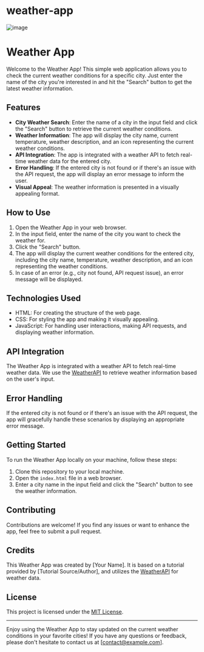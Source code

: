 # weather-app

![image](https://github.com/Sanket3624/weather-app/assets/141468749/2ffa534b-3119-40b1-ab21-723bba3523b8)

# Weather App

Welcome to the Weather App! This simple web application allows you to check the current weather conditions for a specific city. Just enter the name of the city you're interested in and hit the "Search" button to get the latest weather information.

## Features

- **City Weather Search**: Enter the name of a city in the input field and click the "Search" button to retrieve the current weather conditions.
- **Weather Information**: The app will display the city name, current temperature, weather description, and an icon representing the current weather conditions.
- **API Integration**: The app is integrated with a weather API to fetch real-time weather data for the entered city.
- **Error Handling**: If the entered city is not found or if there's an issue with the API request, the app will display an error message to inform the user.
- **Visual Appeal**: The weather information is presented in a visually appealing format.

## How to Use

1. Open the Weather App in your web browser.
2. In the input field, enter the name of the city you want to check the weather for.
3. Click the "Search" button.
4. The app will display the current weather conditions for the entered city, including the city name, temperature, weather description, and an icon representing the weather conditions.
5. In case of an error (e.g., city not found, API request issue), an error message will be displayed.

## Technologies Used

- HTML: For creating the structure of the web page.
- CSS: For styling the app and making it visually appealing.
- JavaScript: For handling user interactions, making API requests, and displaying weather information.

## API Integration

The Weather App is integrated with a weather API to fetch real-time weather data. We use the [WeatherAPI](https://www.weatherapi.com/) to retrieve weather information based on the user's input.

## Error Handling

If the entered city is not found or if there's an issue with the API request, the app will gracefully handle these scenarios by displaying an appropriate error message.

## Getting Started

To run the Weather App locally on your machine, follow these steps:

1. Clone this repository to your local machine.
2. Open the `index.html` file in a web browser.
3. Enter a city name in the input field and click the "Search" button to see the weather information.

## Contributing

Contributions are welcome! If you find any issues or want to enhance the app, feel free to submit a pull request.

## Credits

This Weather App was created by [Your Name]. It is based on a tutorial provided by [Tutorial Source/Author], and utilizes the [WeatherAPI](https://www.weatherapi.com/) for weather data.

## License

This project is licensed under the [MIT License](LICENSE).

---

Enjoy using the Weather App to stay updated on the current weather conditions in your favorite cities! If you have any questions or feedback, please don't hesitate to contact us at [contact@example.com].

